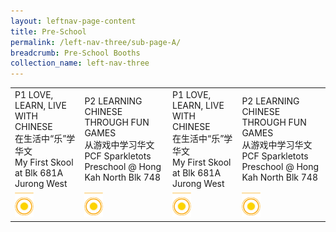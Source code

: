 ```yaml
---
layout: leftnav-page-content
title: Pre-School
permalink: /left-nav-three/sub-page-A/
breadcrumb: Pre-School Booths
collection_name: left-nav-three
---
```


<table>
<tr>
  <td>
    P1 LOVE, LEARN, LIVE WITH CHINESE
    <br>在生活中“乐”学华文
    <br>My First Skool at Blk 681A Jurong West
  </td>
  <td>
    P2 LEARNING CHINESE THROUGH FUN GAMES
    <br>从游戏中学习华文
    <br>PCF Sparkletots Preschool @ Hong Kah North Blk 748
  </td>  
  <td>
    P1 LOVE, LEARN, LIVE WITH CHINESE
    <br>在生活中“乐”学华文
    <br>My First Skool at Blk 681A Jurong West
  </td>
  <td>
    P2 LEARNING CHINESE THROUGH FUN GAMES
    <br>从游戏中学习华文
    <br>PCF Sparkletots Preschool @ Hong Kah North Blk 748
  </td>  
</tr>
  <tr>
    <td>
      <img src="/images/Carnival/Carnival_Circle_Yellow.png" alt="Session 1" style="width:30px;" />
    </td>
    <td>
      <img src="/images/Carnival/Carnival_Circle_Yellow.png" alt="Session 2" style="width:30px;" />
    </td>
    <td>
      <img src="/images/Carnival/Carnival_Circle_Yellow.png" alt="Session 3" style="width:30px;" />
    </td>
    <td>
      <img src="/images/Carnival/Carnival_Circle_Yellow.png" alt="Session 4" style="width:30px;" />
    </td>
  </tr>
</table>
